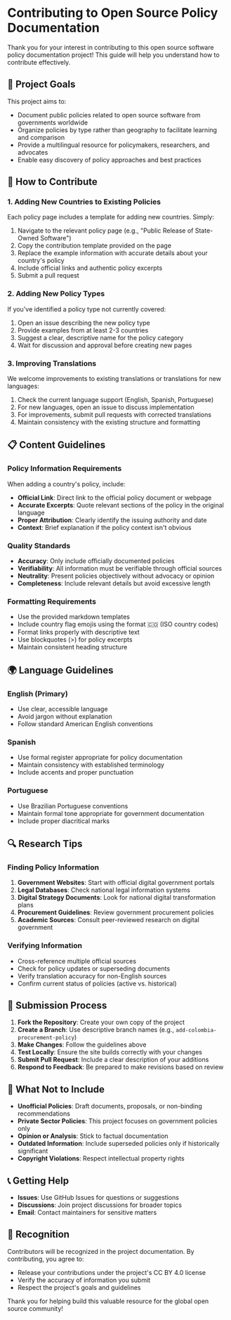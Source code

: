 # Contributing to Open Source Policy Documentation

Thank you for your interest in contributing to this open source software policy documentation project! This guide will help you understand how to contribute effectively.

## 🎯 Project Goals

This project aims to:
- Document public policies related to open source software from governments worldwide
- Organize policies by type rather than geography to facilitate learning and comparison
- Provide a multilingual resource for policymakers, researchers, and advocates
- Enable easy discovery of policy approaches and best practices

## 🤝 How to Contribute

### 1. Adding New Countries to Existing Policies

Each policy page includes a template for adding new countries. Simply:

1. Navigate to the relevant policy page (e.g., "Public Release of State-Owned Software")
2. Copy the contribution template provided on the page
3. Replace the example information with accurate details about your country's policy
4. Include official links and authentic policy excerpts
5. Submit a pull request

### 2. Adding New Policy Types

If you've identified a policy type not currently covered:

1. Open an issue describing the new policy type
2. Provide examples from at least 2-3 countries
3. Suggest a clear, descriptive name for the policy category
4. Wait for discussion and approval before creating new pages

### 3. Improving Translations

We welcome improvements to existing translations or translations for new languages:

1. Check the current language support (English, Spanish, Portuguese)
2. For new languages, open an issue to discuss implementation
3. For improvements, submit pull requests with corrected translations
4. Maintain consistency with the existing structure and formatting

## 📋 Content Guidelines

### Policy Information Requirements

When adding a country's policy, include:

- **Official Link**: Direct link to the official policy document or webpage
- **Accurate Excerpts**: Quote relevant sections of the policy in the original language
- **Proper Attribution**: Clearly identify the issuing authority and date
- **Context**: Brief explanation if the policy context isn't obvious

### Quality Standards

- **Accuracy**: Only include officially documented policies
- **Verifiability**: All information must be verifiable through official sources
- **Neutrality**: Present policies objectively without advocacy or opinion
- **Completeness**: Include relevant details but avoid excessive length

### Formatting Requirements

- Use the provided markdown templates
- Include country flag emojis using the format 🇨🇴 (ISO country codes)
- Format links properly with descriptive text
- Use blockquotes (>) for policy excerpts
- Maintain consistent heading structure

## 🌍 Language Guidelines

### English (Primary)
- Use clear, accessible language
- Avoid jargon without explanation
- Follow standard American English conventions

### Spanish
- Use formal register appropriate for policy documentation
- Maintain consistency with established terminology
- Include accents and proper punctuation

### Portuguese
- Use Brazilian Portuguese conventions
- Maintain formal tone appropriate for government documentation
- Include proper diacritical marks

## 🔍 Research Tips

### Finding Policy Information

1. **Government Websites**: Start with official digital government portals
2. **Legal Databases**: Check national legal information systems
3. **Digital Strategy Documents**: Look for national digital transformation plans
4. **Procurement Guidelines**: Review government procurement policies
5. **Academic Sources**: Consult peer-reviewed research on digital government

### Verifying Information

- Cross-reference multiple official sources
- Check for policy updates or superseding documents
- Verify translation accuracy for non-English sources
- Confirm current status of policies (active vs. historical)

## 📝 Submission Process

1. **Fork the Repository**: Create your own copy of the project
2. **Create a Branch**: Use descriptive branch names (e.g., `add-colombia-procurement-policy`)
3. **Make Changes**: Follow the guidelines above
4. **Test Locally**: Ensure the site builds correctly with your changes
5. **Submit Pull Request**: Include a clear description of your additions
6. **Respond to Feedback**: Be prepared to make revisions based on review

## 🚫 What Not to Include

- **Unofficial Policies**: Draft documents, proposals, or non-binding recommendations
- **Private Sector Policies**: This project focuses on government policies only
- **Opinion or Analysis**: Stick to factual documentation
- **Outdated Information**: Include superseded policies only if historically significant
- **Copyright Violations**: Respect intellectual property rights

## 📞 Getting Help

- **Issues**: Use GitHub Issues for questions or suggestions
- **Discussions**: Join project discussions for broader topics
- **Email**: Contact maintainers for sensitive matters

## 🙏 Recognition

Contributors will be recognized in the project documentation. By contributing, you agree to:
- Release your contributions under the project's CC BY 4.0 license
- Verify the accuracy of information you submit
- Respect the project's goals and guidelines

Thank you for helping build this valuable resource for the global open source community!
